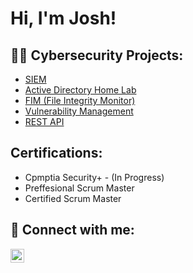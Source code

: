 <h1>Hi, I'm Josh! </h1>

<h2>👨‍💻 Cybersecurity Projects:</h2>

  - [SIEM](https://github.com/Ernestcyber/SIEMLab)
  - [Active Directory Home Lab](https://github.com/Ernestcyber/ActiveDirectoryHomeLab)
  - [FIM (File Integrity Monitor)](https://github.com/Ernestcyber/FIM-File-Integrity-Monitor)
  - [Vulnerability Management](https://github.com/Ernestcyber/VulnerabilityManagementLab)
  - [REST API](https://github.com/Ernestcyber/REST-API)

<h2> Certifications:</h2>

  - Cpmptia Security+ - (In Progress)
  - Preffesional Scrum Master
  - Certified Scrum Master

<h2> 🤳 Connect with me:</h2>

[<img align="left" alt="JoshMadakor | LinkedIn" width="22px" src="https://cdn.jsdelivr.net/npm/simple-icons@v3/icons/linkedin.svg" />][linkedin]


[linkedin]: https://linkedin.com/in/joshmadakor

<!--
**joshmadakor1/joshmadakor1** is a ✨ _special_ ✨ repository because its `README.md` (this file) appears on your GitHub profile.

Here are some ideas to get you started:

- 🔭 I’m currently working on ...
- 🌱 I’m currently learning ...
- 👯 I’m looking to collaborate on ...
- 🤔 I’m looking for help with ...
- 💬 Ask me about ...
- 📫 How to reach me: ...
- 😄 Pronouns: ...
- ⚡ Fun fact: ...
-->
